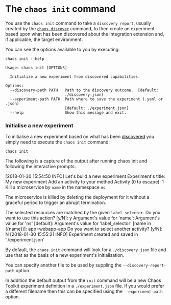 # The `chaos init` command

You use the `chaos init` command to take a `discovery report`, usually created 
by the [`chaos discover`](discover.md) command, to then create an experiment based upon 
what has been discovered about the integration extension and, if applicable, 
the target environment.

You can see the options available to you by executing:

```
chaos init --help
```
```
Usage: chaos init [OPTIONS]

  Initialize a new experiment from discovered capabilities.

Options:
  --discovery-path PATH   Path to the discovery outcome.  [default:
                          ./discovery.json]
  --experiment-path PATH  Path where to save the experiment (.yaml or .json)
                          [default: ./experiment.json]
  --help                  Show this message and exit.
```



### Initialise a new experiment 

To initialise a new experiment based on what has been [discovered](discover.md) 
you simply need to execute the `chaos init` command:

```
chaos init
```

<div class="screen-reader-text">
The following is a capture of the output after running chaos init and following the interactive prompts:

[2018-01-30 15:54:50 INFO] Let's build a new experiment
Experiment's title: My new experiment
Add an activity to your method
Activity (0 to escape): 1
Kill a microservice by `name` in the namespace `ns`.

The microservice is killed by deleting the deployment for it without
a graceful period to trigger an abrupt termination.

The selected resources are matched by the given `label_selector`.
Do you want to use this action? [y/N]: y
Argument's value for 'name':
Argument's value for 'ns' [default]:
Argument's value for 'label_selector' [name in ({name})]: app=webapp-app
Do you want to select another activity? [y/N]: N
[2018-01-30 15:55:21 INFO] Experiment created and saved in './experiment.json'
</div>

<div style="margin: 0 auto; text-align: center;"><script src="https://asciinema.org/a/UrLqTuAGyyLoLZrC5c2IAkT50.js" id="asciicast-UrLqTuAGyyLoLZrC5c2IAkT50" async></script></div>

By default, the `chaos init` command will look for a `./discovery.json` 
file and use that as the basis of a new experiment's initialisation.

You can specify another file to be used by suppling the 
`--discovery-report-path` option.

In addition the default output from the `init` command will be a new 
Chaos Toolkit experiment definition in a `./experiment.json` file. If you would 
prefer a different filename then this can be specified using the 
`--experiment-path` option.
